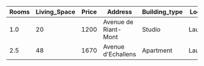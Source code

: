 | Rooms | Living_Space | Price | Address               | Building_type | Location | possible_collocation | Transport_Index | Population |
|-------|--------------|-------|-----------------------|---------------|----------|----------------------|-----------------|------------|
| 1.0   | 20           | 1200  | Avenue de Riant-Mont  | Studio        | Lausanne | no                   | 1.5             | 144365     |
| 2.5   | 48           | 1670  | Avenue d'Echallens    | Apartment     | Lausanne | yes                  | 1.5             | 144365     |
